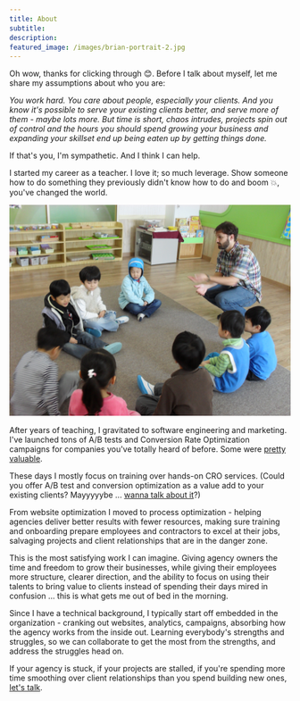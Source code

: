 ```yaml
---
title: About
subtitle: 
description: 
featured_image: /images/brian-portrait-2.jpg
---
```


Oh wow, thanks for clicking through 😊. Before I talk about myself, let me share my assumptions about who you are:

_You work hard. You care about people, especially your clients. And you know it's possible to serve your existing clients better, and serve more of them - maybe lots more. But time is short, chaos intrudes, projects spin out of control and the hours you should spend growing your business and expanding your skillset end up being eaten up by getting things done._

If that's you, I'm sympathetic. And I think I can help.

I started my career as a teacher. I love it; so much leverage. Show someone how to do something they previously didn't know how to do and boom 💥, you've changed the world.

<div class="image-wrap"><img src="/images/teaching.jpg" alt="Teaching in Korea" title="So here's why checklists are so important ... "></div>

After years of teaching, I gravitated to software engineering and marketing. I've launched tons of A/B tests and Conversion Rate Optimization campaigns for companies you've totally heard of before. Some were [pretty valuable](https://medium.com/@briandavidhall/i-wrote-a-9-million-line-of-code-92cd6c78416c).

These days I mostly focus on training over hands-on CRO services. (Could you offer A/B test and conversion optimization as a value add to your existing clients? Mayyyyybe ... [wanna talk about it](/contact.html)?)

From website optimization I moved to process optimization - helping agencies deliver better results with fewer resources, making sure training and onboarding prepare employees and contractors to excel at their jobs, salvaging projects and client relationships that are in the danger zone.

This is the most satisfying work I can imagine. Giving agency owners the time and freedom to grow their businesses, while giving their employees more structure, clearer direction, and the ability to focus on using their talents to bring value to clients instead of spending their days mired in confusion ... this is what gets me out of bed in the morning.

Since I have a technical background, I typically start off embedded in the organization - cranking out websites, analytics, campaigns, absorbing how the agency works from the inside out. Learning everybody's strengths and struggles, so we can collaborate to get the most from the strengths, and address the struggles head on.

If your agency is stuck, if your projects are stalled, if you're spending more time smoothing over client relationships than you spend building new ones, [let's talk](/contact.html).

